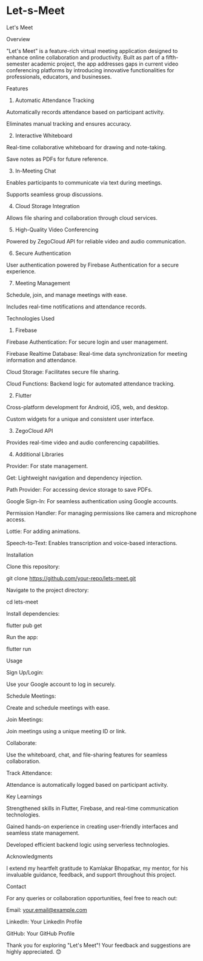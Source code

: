 # Let-s-Meet
Let's Meet

Overview

"Let's Meet" is a feature-rich virtual meeting application designed to enhance online collaboration and productivity. Built as part of a fifth-semester academic project, the app addresses gaps in current video conferencing platforms by introducing innovative functionalities for professionals, educators, and businesses.

Features

1. Automatic Attendance Tracking

Automatically records attendance based on participant activity.

Eliminates manual tracking and ensures accuracy.

2. Interactive Whiteboard

Real-time collaborative whiteboard for drawing and note-taking.

Save notes as PDFs for future reference.

3. In-Meeting Chat

Enables participants to communicate via text during meetings.

Supports seamless group discussions.

4. Cloud Storage Integration

Allows file sharing and collaboration through cloud services.

5. High-Quality Video Conferencing

Powered by ZegoCloud API for reliable video and audio communication.

6. Secure Authentication

User authentication powered by Firebase Authentication for a secure experience.

7. Meeting Management

Schedule, join, and manage meetings with ease.

Includes real-time notifications and attendance records.

Technologies Used

1. Firebase

Firebase Authentication: For secure login and user management.

Firebase Realtime Database: Real-time data synchronization for meeting information and attendance.

Cloud Storage: Facilitates secure file sharing.

Cloud Functions: Backend logic for automated attendance tracking.

2. Flutter

Cross-platform development for Android, iOS, web, and desktop.

Custom widgets for a unique and consistent user interface.

3. ZegoCloud API

Provides real-time video and audio conferencing capabilities.

4. Additional Libraries

Provider: For state management.

Get: Lightweight navigation and dependency injection.

Path Provider: For accessing device storage to save PDFs.

Google Sign-In: For seamless authentication using Google accounts.

Permission Handler: For managing permissions like camera and microphone access.

Lottie: For adding animations.

Speech-to-Text: Enables transcription and voice-based interactions.

Installation

Clone this repository:

git clone https://github.com/your-repo/lets-meet.git

Navigate to the project directory:

cd lets-meet

Install dependencies:

flutter pub get

Run the app:

flutter run

Usage

Sign Up/Login:

Use your Google account to log in securely.

Schedule Meetings:

Create and schedule meetings with ease.

Join Meetings:

Join meetings using a unique meeting ID or link.

Collaborate:

Use the whiteboard, chat, and file-sharing features for seamless collaboration.

Track Attendance:

Attendance is automatically logged based on participant activity.

Key Learnings

Strengthened skills in Flutter, Firebase, and real-time communication technologies.

Gained hands-on experience in creating user-friendly interfaces and seamless state management.

Developed efficient backend logic using serverless technologies.

Acknowledgments

I extend my heartfelt gratitude to Kamlakar Bhopatkar, my mentor, for his invaluable guidance, feedback, and support throughout this project.

Contact

For any queries or collaboration opportunities, feel free to reach out:

Email: your.email@example.com

LinkedIn: Your LinkedIn Profile

GitHub: Your GitHub Profile

Thank you for exploring "Let's Meet"! Your feedback and suggestions are highly appreciated. 😊

